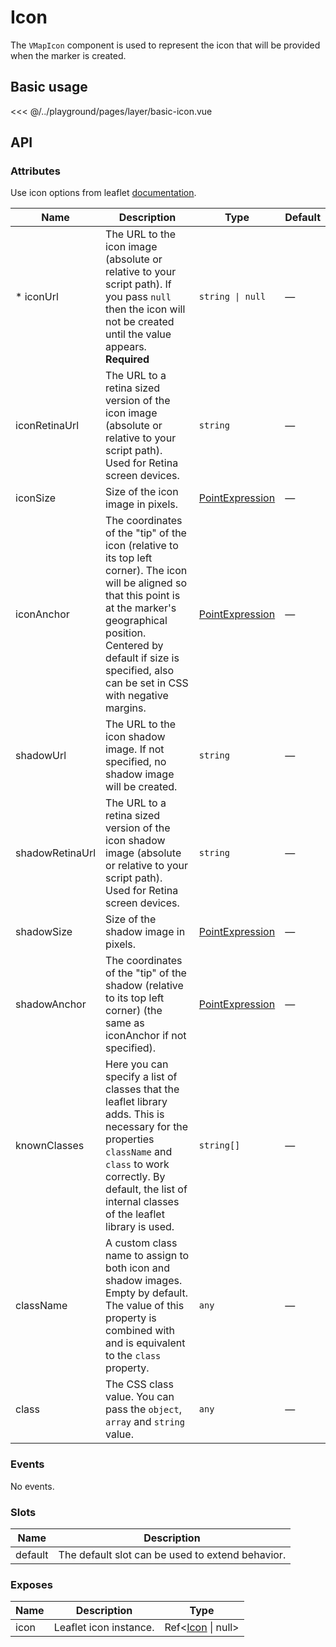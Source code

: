 # Icon

The `VMapIcon` component is used to represent the icon that will be provided when the marker is created.

## Basic usage

<ClientOnly>
  <Demo url="/layer/basic-icon" >
  
<<< @/../playground/pages/layer/basic-icon.vue
  
  </Demo>
</ClientOnly>

## API

### Attributes

Use icon options from leaflet [documentation](https://leafletjs.com/reference.html#icon).

| Name            | Description                                                                                                                                                                                                                                               | Type                                                      | Default |
| --------------- | --------------------------------------------------------------------------------------------------------------------------------------------------------------------------------------------------------------------------------------------------------- | --------------------------------------------------------- | ------- |
| \* iconUrl      | The URL to the icon image (absolute or relative to your script path). If you pass `null` then the icon will not be created until the value appears. **Required**                                                                                          | `string \| null`                                          | —       |
| iconRetinaUrl   | The URL to a retina sized version of the icon image (absolute or relative to your script path). Used for Retina screen devices.                                                                                                                           | `string`                                                  | —       |
| iconSize        | Size of the icon image in pixels.                                                                                                                                                                                                                         | [PointExpression](/components/types.html#pointexpression) | —       |
| iconAnchor      | The coordinates of the "tip" of the icon (relative to its top left corner). The icon will be aligned so that this point is at the marker's geographical position. Centered by default if size is specified, also can be set in CSS with negative margins. | [PointExpression](/components/types.html#pointexpression) | —       |
| shadowUrl       | The URL to the icon shadow image. If not specified, no shadow image will be created.                                                                                                                                                                      | `string`                                                  | —       |
| shadowRetinaUrl | The URL to a retina sized version of the icon shadow image (absolute or relative to your script path). Used for Retina screen devices.                                                                                                                    | `string`                                                  | —       |
| shadowSize      | Size of the shadow image in pixels.                                                                                                                                                                                                                       | [PointExpression](/components/types.html#pointexpression) | —       |
| shadowAnchor    | The coordinates of the "tip" of the shadow (relative to its top left corner) (the same as iconAnchor if not specified).                                                                                                                                   | [PointExpression](/components/types.html#pointexpression) | —       |
| knownClasses    | Here you can specify a list of classes that the leaflet library adds. This is necessary for the properties `className` and `class` to work correctly. By default, the list of internal classes of the leaflet library is used.                            | `string[]`                                                | —       |
| className       | A custom class name to assign to both icon and shadow images. Empty by default. The value of this property is combined with and is equivalent to the `class` property.                                                                                    | `any`                                                     | —       |
| class           | The CSS class value. You can pass the `object`, `array` and `string` value.                                                                                                                                                                               | `any`                                                     | —       |

### Events

No events.

### Slots

| Name    | Description                                      |
| ------- | ------------------------------------------------ |
| default | The default slot can be used to extend behavior. |

### Exposes

| Name | Description            | Type                                             |
| ---- | ---------------------- | ------------------------------------------------ |
| icon | Leaflet icon instance. | Ref<[Icon](/components/types.html#icon) \| null> |
